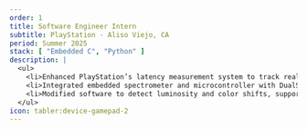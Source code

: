 ```yaml
---
order: 1
title: Software Engineer Intern
subtitle: PlayStation - Aliso Viejo, CA
period: Summer 2025
stack: [ "Embedded C", "Python" ]
description: |
  <ul>
    <li>Enhanced PlayStation’s latency measurement system to track real-time gameplay latency, enabling practical performance analysis beyond in-house test apps.</li>
    <li>Integrated embedded spectrometer and microcontroller with DualSense controller triggers, enabling automated, precise input simulations.</li>
    <li>Modified software to detect luminosity and color shifts, supporting accurate end-to-end latency measurements across PlayStation’s cloud gaming platform.</li>
  </ul>
icon: tabler:device-gamepad-2
---
```

